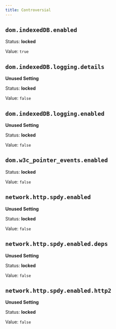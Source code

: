 ```yaml
---
title: Controversial
---
```



## `dom.indexedDB.enabled`

Status: **locked**

Value: `true`


## `dom.indexedDB.logging.details`

**Unused Setting**

Status: **locked**

Value: `false`


## `dom.indexedDB.logging.enabled`

**Unused Setting**

Status: **locked**

Value: `false`


## `dom.w3c_pointer_events.enabled`

Status: **locked**

Value: `false`


## `network.http.spdy.enabled`

**Unused Setting**

Status: **locked**

Value: `false`


## `network.http.spdy.enabled.deps`

**Unused Setting**

Status: **locked**

Value: `false`


## `network.http.spdy.enabled.http2`

**Unused Setting**

Status: **locked**

Value: `false`


